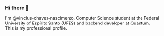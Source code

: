 ### Hi there 👋

I'm @vinicius-chaves-nascimento, Computer Science student at the Federal University of Espírito Santo (UFES) and backend developer at [Quantum](https://quant1.com.br/). 
This is my professional profile.
